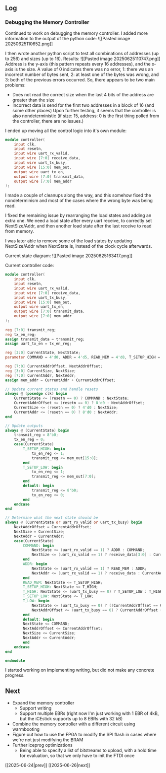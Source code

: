 ## Log
### Debugging the Memory Controller
Continued to work on debugging the memory controller. I added more information to the output of the python code:
![[Pasted image 20250625110652.png]]

I then wrote another python script to test all combinations of addresses (up to 256) and sizes (up to 16). Results:
![[Pasted image 20250625110747.png]]
Address is the y-axis (this pattern repeats every 16 addresses), and the x-axis is the size. A value of 0 indicates there was no error, 1: there was an incorrect number of bytes sent, 2: at least one of the bytes was wrong, and 3: both of the previous errors occurred. So, there appears to be two main problems:
- Does not read the correct size when the last 4 bits of the address are greater than the size
- Incorrect data is send for the first two addresses in a block of 16 (and some other places)
Upon further testing, it seems that the controller is also nondeterministic (if size: 15, address: 0 is the first thing polled from the controller, there are no issues.)

I ended up moving all the control logic into it's own module:
```verilog
module controller(
	input clk,
	input resetn,
	input wire uart_rx_valid,
	input wire [7:0] receive_data,
	input wire uart_tx_busy,
	input wire [15:0] mem_out,
	output wire uart_tx_en,
	output wire [7:0] transmit_data,
	output wire [7:0] mem_addr
);
```
I made a couple of cleanups along the way, and this somehow fixed the nondeterminism and most of the cases where the wrong byte was being read.

I fixed the remaining issue by rearranging the load states and adding an extra one. We need a load state after every uart receive, to correctly set NextSize/Addr, and then another load state after the last receive to read from memory.

I was later able to remove some of the load states by updating NextSize/Addr when NextState is, instead of the clock cycle afterwards.

Current state diagram:
![[Pasted image 20250625163417.png]]

Current controller code:
```verilog
module controller(
	input clk,
	input resetn,
	input wire uart_rx_valid,
	input wire [7:0] receive_data,
	input wire uart_tx_busy,
	input wire [15:0] mem_out,
	output wire uart_tx_en,
	output wire [7:0] transmit_data,
	output wire [7:0] mem_addr
);
  
reg [7:0] transmit_reg;
reg tx_en_reg;
assign transmit_data = transmit_reg;
assign uart_tx_en = tx_en_reg;

reg [3:0] CurrentState, NextState;
parameter COMMAND = 4'd0, ADDR = 4'd5, READ_MEM = 4'd8, T_SETUP_HIGH = 4'd1, T_HIGH = 4'd2, T_SETUP_LOW = 4'd3, T_LOW = 4'd4;

reg [7:0] CurrentAddrOffset, NextAddrOffset;
reg [3:0] CurrentSize, NextSize;
reg [7:0] CurrentAddr, NextAddr;
assign mem_addr = CurrentAddr + CurrentAddrOffset;

// Update current states and handle resets
always @ (posedge clk) begin
	CurrentState <= (resetn == 0) ? COMMAND : NextState;
	CurrentAddrOffset <= (resetn == 0) ? 8'd0 : NextAddrOffset;
	CurrentSize <= (resetn == 0) ? 4'd0 : NextSize;
	CurrentAddr <= (resetn == 0) ? 8'd0 : NextAddr;
end

// Update outputs
always @ (CurrentState) begin
	transmit_reg = 8'b0;
	tx_en_reg = 0;
	case(CurrentState)
		T_SETUP_HIGH: begin
			tx_en_reg <= 1;
			transmit_reg <= mem_out[15:8];
		end
		T_SETUP_LOW: begin
			tx_en_reg <= 1;
			transmit_reg <= mem_out[7:0];
		end
		default: begin
			transmit_reg <= 8'b0;
			tx_en_reg <= 0;
		end
	endcase
end

// Determine what the next state should be
always @ (CurrentState or uart_rx_valid or uart_tx_busy) begin
	NextAddrOffset = CurrentAddrOffset;
	NextSize = CurrentSize;
	NextAddr = CurrentAddr;
	case(CurrentState)
		COMMAND: begin
			NextState <= (uart_rx_valid == 1) ? ADDR : COMMAND;
			NextSize <= (uart_rx_valid == 1) ? receive_data[3:0] : CurrentSize;
		end
		ADDR: begin
			NextState <= (uart_rx_valid == 1) ? READ_MEM : ADDR;
			NextAddr <= (uart_rx_valid == 1) ? receive_data : CurrentAddr;
		end
		READ_MEM: NextState <= T_SETUP_HIGH;
		T_SETUP_HIGH: NextState <= T_HIGH;
		T_HIGH: NextState <= (uart_tx_busy == 0) ? T_SETUP_LOW : T_HIGH;
		T_SETUP_LOW: NextState <= T_LOW;
		T_LOW: begin
			NextState <= (uart_tx_busy == 0) ? ((CurrentAddrOffset == CurrentSize) ? COMMAND : READ_MEM) : T_LOW;
			NextAddrOffset <= (uart_tx_busy == 0) ? CurrentAddrOffset + 8'b1 : CurrentAddrOffset;
		end
		default: begin
		NextState <= COMMAND;
		NextAddrOffset <= CurrentAddrOffset;
		NextSize <= CurrentSize;
		NextAddr <= CurrentAddr;
		end
	endcase
end

endmodule
```

I started working on implementing writing, but did not make any concrete progress.
## Next
- Expand the memory controller
	- Support writing
	- Support multiple EBRs (right now I'm just working with 1 EBR of 4kB, but the iCEstick supports up to 8 EBRs with 32 kB)
- Combine the memory controller with a different circuit using warmbooting
- Figure out how to use the FPGA to modify the SPI flash in cases where we're not just modifying the BRAM
- Further iceprog optimizations
	- Being able to specify a list of bitstreams to upload, with a hold time for evaluation, so that we only have to init the FTDI once

[[2025-06-24|prev]] [[2025-06-26|next]]
